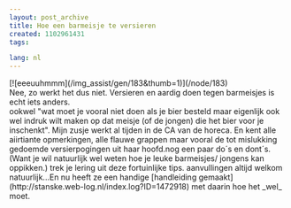 ```yaml
---
layout: post_archive
title: Hoe een barmeisje te versieren
created: 1102961431
tags:

lang: nl
---
```

<div class="image">  [![eeeuuhmmm](/img_assist/gen/183&thumb=1)](/node/183)  <div class="caption">Nee, zo werkt het dus niet. Versieren en aardig doen tegen barmeisjes is echt iets anders.</div></div>ookwel "wat moet je vooral niet doen als je bier besteld maar eigenlijk ook wel indruk wilt maken op dat meisje (of de jongen) die het bier voor je inschenkt". Mijn zusje werkt al tijden in de CA van de horeca. En kent alle aiirtiante opmerkingen, alle flauwe grappen maar vooral de tot mislukking gedoemde versierpogingen uit haar hoofd.<!--break--><quote>nog een paar do´s en dont´s. (Want je wil natuurlijk wel weten hoe je leuke barmeisjes/ jongens kan oppikken.) trek je lering uit deze fortuinlijke tips. aanvullingen altijd welkom natuurlijk...</quote>En nu heeft ze een handige [handleiding gemaakt](http://stanske.web-log.nl/index.log?ID=1472918) met daarin hoe het _wel_ moet.
